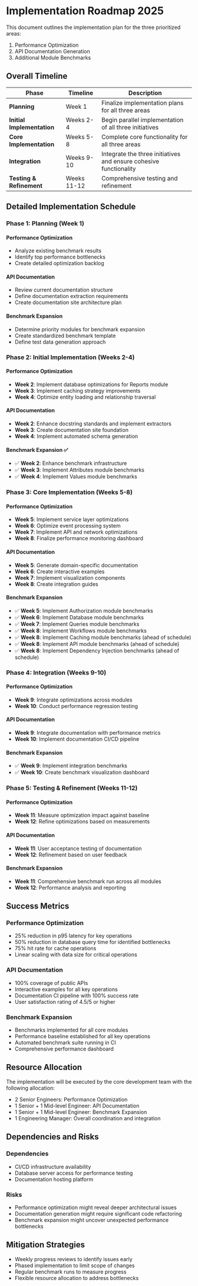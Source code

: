 # Implementation Roadmap 2025

This document outlines the implementation plan for the three prioritized areas:
1. Performance Optimization
2. API Documentation Generation
3. Additional Module Benchmarks

## Overall Timeline

| Phase | Timeline | Description |
|-------|----------|-------------|
| **Planning** | Week 1 | Finalize implementation plans for all three areas |
| **Initial Implementation** | Weeks 2-4 | Begin parallel implementation of all three initiatives |
| **Core Implementation** | Weeks 5-8 | Complete core functionality for all three areas |
| **Integration** | Weeks 9-10 | Integrate the three initiatives and ensure cohesive functionality |
| **Testing & Refinement** | Weeks 11-12 | Comprehensive testing and refinement |

## Detailed Implementation Schedule

### Phase 1: Planning (Week 1)

#### Performance Optimization
- Analyze existing benchmark results
- Identify top performance bottlenecks
- Create detailed optimization backlog

#### API Documentation
- Review current documentation structure
- Define documentation extraction requirements
- Create documentation site architecture plan

#### Benchmark Expansion
- Determine priority modules for benchmark expansion
- Create standardized benchmark template
- Define test data generation approach

### Phase 2: Initial Implementation (Weeks 2-4)

#### Performance Optimization
- **Week 2**: Implement database optimizations for Reports module
- **Week 3**: Implement caching strategy improvements
- **Week 4**: Optimize entity loading and relationship traversal

#### API Documentation
- **Week 2**: Enhance docstring standards and implement extractors
- **Week 3**: Create documentation site foundation
- **Week 4**: Implement automated schema generation

#### Benchmark Expansion ✅
- ✅ **Week 2**: Enhance benchmark infrastructure
- ✅ **Week 3**: Implement Attributes module benchmarks
- ✅ **Week 4**: Implement Values module benchmarks

### Phase 3: Core Implementation (Weeks 5-8)

#### Performance Optimization
- **Week 5**: Implement service layer optimizations
- **Week 6**: Optimize event processing system
- **Week 7**: Implement API and network optimizations
- **Week 8**: Finalize performance monitoring dashboard

#### API Documentation
- **Week 5**: Generate domain-specific documentation
- **Week 6**: Create interactive examples
- **Week 7**: Implement visualization components
- **Week 8**: Create integration guides

#### Benchmark Expansion
- ✅ **Week 5**: Implement Authorization module benchmarks
- ✅ **Week 6**: Implement Database module benchmarks
- ✅ **Week 7**: Implement Queries module benchmarks
- ✅ **Week 8**: Implement Workflows module benchmarks
- ✅ **Week 8**: Implement Caching module benchmarks (ahead of schedule)
- ✅ **Week 8**: Implement API module benchmarks (ahead of schedule)
- ✅ **Week 8**: Implement Dependency Injection benchmarks (ahead of schedule)

### Phase 4: Integration (Weeks 9-10)

#### Performance Optimization
- **Week 9**: Integrate optimizations across modules
- **Week 10**: Conduct performance regression testing

#### API Documentation
- **Week 9**: Integrate documentation with performance metrics
- **Week 10**: Implement documentation CI/CD pipeline

#### Benchmark Expansion
- ✅ **Week 9**: Implement integration benchmarks
- ✅ **Week 10**: Create benchmark visualization dashboard

### Phase 5: Testing & Refinement (Weeks 11-12)

#### Performance Optimization
- **Week 11**: Measure optimization impact against baseline
- **Week 12**: Refine optimizations based on measurements

#### API Documentation
- **Week 11**: User acceptance testing of documentation
- **Week 12**: Refinement based on user feedback

#### Benchmark Expansion
- **Week 11**: Comprehensive benchmark run across all modules
- **Week 12**: Performance analysis and reporting

## Success Metrics

### Performance Optimization
- 25% reduction in p95 latency for key operations
- 50% reduction in database query time for identified bottlenecks
- 75% hit rate for cache operations
- Linear scaling with data size for critical operations

### API Documentation
- 100% coverage of public APIs
- Interactive examples for all key operations
- Documentation CI pipeline with 100% success rate
- User satisfaction rating of 4.5/5 or higher

### Benchmark Expansion
- Benchmarks implemented for all core modules
- Performance baseline established for all key operations
- Automated benchmark suite running in CI
- Comprehensive performance dashboard

## Resource Allocation

The implementation will be executed by the core development team with the following allocation:

- 2 Senior Engineers: Performance Optimization
- 1 Senior + 1 Mid-level Engineer: API Documentation
- 1 Senior + 1 Mid-level Engineer: Benchmark Expansion
- 1 Engineering Manager: Overall coordination and integration

## Dependencies and Risks

### Dependencies
- CI/CD infrastructure availability
- Database server access for performance testing
- Documentation hosting platform

### Risks
- Performance optimization might reveal deeper architectural issues
- Documentation generation might require significant code refactoring
- Benchmark expansion might uncover unexpected performance bottlenecks

## Mitigation Strategies
- Weekly progress reviews to identify issues early
- Phased implementation to limit scope of changes
- Regular benchmark runs to measure progress
- Flexible resource allocation to address bottlenecks